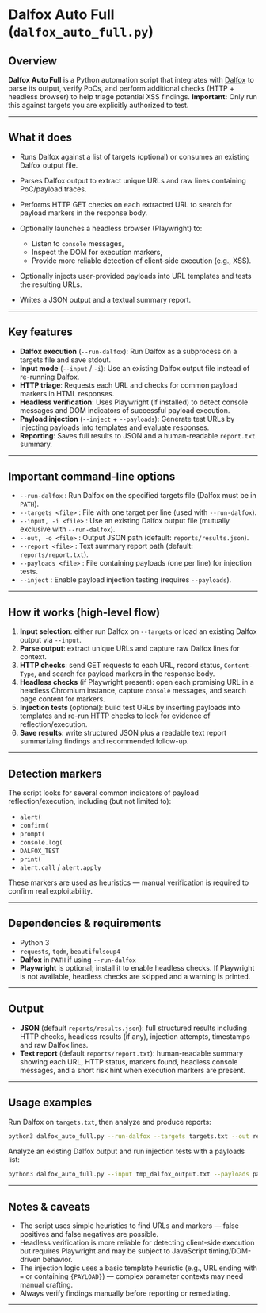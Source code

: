 # Dalfox Auto Full (`dalfox_auto_full.py`)

## Overview

**Dalfox Auto Full** is a Python automation script that integrates with [Dalfox](https://github.com/hahwul/dalfox) to parse its output, verify PoCs, and perform additional checks (HTTP + headless browser) to help triage potential XSS findings.
**Important:** Only run this against targets you are explicitly authorized to test.

---

## What it does

* Runs Dalfox against a list of targets (optional) or consumes an existing Dalfox output file.
* Parses Dalfox output to extract unique URLs and raw lines containing PoC/payload traces.
* Performs HTTP GET checks on each extracted URL to search for payload markers in the response body.
* Optionally launches a headless browser (Playwright) to:

  * Listen to `console` messages,
  * Inspect the DOM for execution markers,
  * Provide more reliable detection of client-side execution (e.g., XSS).
* Optionally injects user-provided payloads into URL templates and tests the resulting URLs.
* Writes a JSON output and a textual summary report.

---

## Key features

* **Dalfox execution** (`--run-dalfox`): Run Dalfox as a subprocess on a targets file and save stdout.
* **Input mode** (`--input` / `-i`): Use an existing Dalfox output file instead of re-running Dalfox.
* **HTTP triage**: Requests each URL and checks for common payload markers in HTML responses.
* **Headless verification**: Uses Playwright (if installed) to detect console messages and DOM indicators of successful payload execution.
* **Payload injection** (`--inject` + `--payloads`): Generate test URLs by injecting payloads into templates and evaluate responses.
* **Reporting**: Saves full results to JSON and a human-readable `report.txt` summary.

---

## Important command-line options

* `--run-dalfox` : Run Dalfox on the specified targets file (Dalfox must be in `PATH`).
* `--targets <file>` : File with one target per line (used with `--run-dalfox`).
* `--input, -i <file>` : Use an existing Dalfox output file (mutually exclusive with `--run-dalfox`).
* `--out, -o <file>` : Output JSON path (default: `reports/results.json`).
* `--report <file>` : Text summary report path (default: `reports/report.txt`).
* `--payloads <file>` : File containing payloads (one per line) for injection tests.
* `--inject` : Enable payload injection testing (requires `--payloads`).

---

## How it works (high-level flow)

1. **Input selection**: either run Dalfox on `--targets` or load an existing Dalfox output via `--input`.
2. **Parse output**: extract unique URLs and capture raw Dalfox lines for context.
3. **HTTP checks**: send GET requests to each URL, record status, `Content-Type`, and search for payload markers in the response body.
4. **Headless checks** (if Playwright present): open each promising URL in a headless Chromium instance, capture `console` messages, and search page content for markers.
5. **Injection tests** (optional): build test URLs by inserting payloads into templates and re-run HTTP checks to look for evidence of reflection/execution.
6. **Save results**: write structured JSON plus a readable text report summarizing findings and recommended follow-up.

---

## Detection markers

The script looks for several common indicators of payload reflection/execution, including (but not limited to):

* `alert(`
* `confirm(`
* `prompt(`
* `console.log(`
* `DALFOX_TEST`
* `print(`
* `alert.call` / `alert.apply`

These markers are used as heuristics — manual verification is required to confirm real exploitability.

---

## Dependencies & requirements

* Python 3
* `requests`, `tqdm`, `beautifulsoup4`
* **Dalfox** in `PATH` if using `--run-dalfox`
* **Playwright** is optional; install it to enable headless checks. If Playwright is not available, headless checks are skipped and a warning is printed.

---

## Output

* **JSON** (default `reports/results.json`): full structured results including HTTP checks, headless results (if any), injection attempts, timestamps and raw Dalfox lines.
* **Text report** (default `reports/report.txt`): human-readable summary showing each URL, HTTP status, markers found, headless console messages, and a short risk hint when execution markers are present.

---

## Usage examples

Run Dalfox on `targets.txt`, then analyze and produce reports:

```bash
python3 dalfox_auto_full.py --run-dalfox --targets targets.txt --out reports/results.json --report reports/report.txt
```

Analyze an existing Dalfox output and run injection tests with a payloads list:

```bash
python3 dalfox_auto_full.py --input tmp_dalfox_output.txt --payloads payloads.txt --inject
```

---

## Notes & caveats

* The script uses simple heuristics to find URLs and markers — false positives and false negatives are possible.
* Headless verification is more reliable for detecting client-side execution but requires Playwright and may be subject to JavaScript timing/DOM-driven behavior.
* The injection logic uses a basic template heuristic (e.g., URL ending with `=` or containing `{PAYLOAD}`) — complex parameter contexts may need manual crafting.
* Always verify findings manually before reporting or remediating.

---


